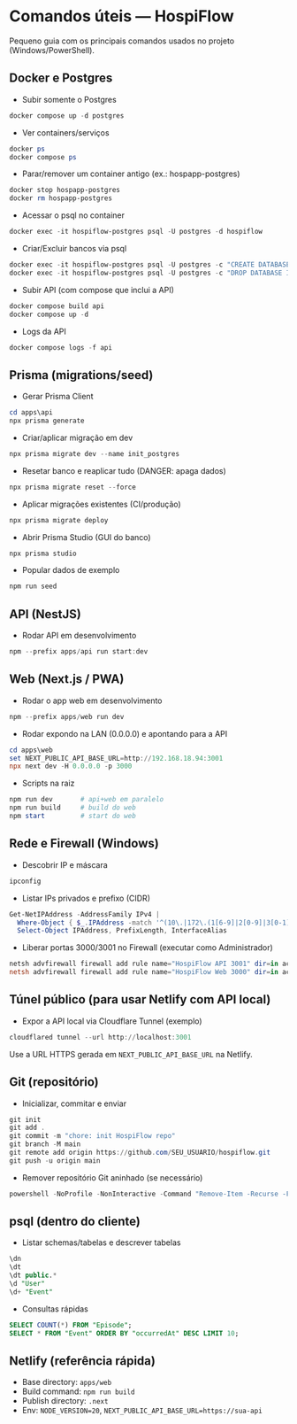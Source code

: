 # Comandos úteis — HospiFlow

Pequeno guia com os principais comandos usados no projeto (Windows/PowerShell).

## Docker e Postgres
- Subir somente o Postgres
```powershell
docker compose up -d postgres
```
- Ver containers/serviços
```powershell
docker ps
docker compose ps
```
- Parar/remover um container antigo (ex.: hospapp-postgres)
```powershell
docker stop hospapp-postgres
docker rm hospapp-postgres
```
- Acessar o psql no container
```powershell
docker exec -it hospiflow-postgres psql -U postgres -d hospiflow
```
- Criar/Excluir bancos via psql
```powershell
docker exec -it hospiflow-postgres psql -U postgres -c "CREATE DATABASE hospiflow;"
docker exec -it hospiflow-postgres psql -U postgres -c "DROP DATABASE IF EXISTS hospapp WITH (FORCE);"
```
- Subir API (com compose que inclui a API)
```powershell
docker compose build api
docker compose up -d
```
- Logs da API
```powershell
docker compose logs -f api
```

## Prisma (migrations/seed)
- Gerar Prisma Client
```powershell
cd apps\api
npx prisma generate
```
- Criar/aplicar migração em dev
```powershell
npx prisma migrate dev --name init_postgres
```
- Resetar banco e reaplicar tudo (DANGER: apaga dados)
```powershell
npx prisma migrate reset --force
```
- Aplicar migrações existentes (CI/produção)
```powershell
npx prisma migrate deploy
```
- Abrir Prisma Studio (GUI do banco)
```powershell
npx prisma studio
```
- Popular dados de exemplo
```powershell
npm run seed
```

## API (NestJS)
- Rodar API em desenvolvimento
```powershell
npm --prefix apps/api run start:dev
```

## Web (Next.js / PWA)
- Rodar o app web em desenvolvimento
```powershell
npm --prefix apps/web run dev
```
- Rodar expondo na LAN (0.0.0.0) e apontando para a API
```powershell
cd apps\web
set NEXT_PUBLIC_API_BASE_URL=http://192.168.18.94:3001
npx next dev -H 0.0.0.0 -p 3000
```
- Scripts na raiz
```powershell
npm run dev       # api+web em paralelo
npm run build     # build do web
npm start         # start do web
```

## Rede e Firewall (Windows)
- Descobrir IP e máscara
```powershell
ipconfig
```
- Listar IPs privados e prefixo (CIDR)
```powershell
Get-NetIPAddress -AddressFamily IPv4 |
  Where-Object { $_.IPAddress -match '^(10\.|172\.(1[6-9]|2[0-9]|3[0-1])\.|192\.168\.)' } |
  Select-Object IPAddress, PrefixLength, InterfaceAlias
```
- Liberar portas 3000/3001 no Firewall (executar como Administrador)
```powershell
netsh advfirewall firewall add rule name="HospiFlow API 3001" dir=in action=allow protocol=TCP localport=3001
netsh advfirewall firewall add rule name="HospiFlow Web 3000" dir=in action=allow protocol=TCP localport=3000
```

## Túnel público (para usar Netlify com API local)
- Expor a API local via Cloudflare Tunnel (exemplo)
```powershell
cloudflared tunnel --url http://localhost:3001
```
Use a URL HTTPS gerada em `NEXT_PUBLIC_API_BASE_URL` na Netlify.

## Git (repositório)
- Inicializar, commitar e enviar
```powershell
git init
git add .
git commit -m "chore: init HospiFlow repo"
git branch -M main
git remote add origin https://github.com/SEU_USUARIO/hospiflow.git
git push -u origin main
```
- Remover repositório Git aninhado (se necessário)
```powershell
powershell -NoProfile -NonInteractive -Command "Remove-Item -Recurse -Force apps\web\.git"
```

## psql (dentro do cliente)
- Listar schemas/tabelas e descrever tabelas
```sql
\dn
\dt
\dt public.*
\d "User"
\d+ "Event"
```
- Consultas rápidas
```sql
SELECT COUNT(*) FROM "Episode";
SELECT * FROM "Event" ORDER BY "occurredAt" DESC LIMIT 10;
```

## Netlify (referência rápida)
- Base directory: `apps/web`
- Build command: `npm run build`
- Publish directory: `.next`
- Env: `NODE_VERSION=20`, `NEXT_PUBLIC_API_BASE_URL=https://sua-api`

